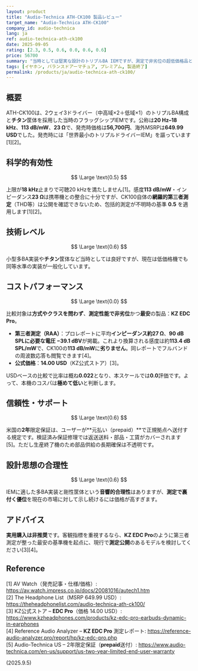 ```yaml
---
layout: product
title: "Audio-Technica ATH-CK100 製品レビュー"
target_name: "Audio-Technica ATH-CK100"
company_id: audio-technica
lang: ja
ref: audio-technica-ath-ck100
date: 2025-09-05
rating: [2.3, 0.5, 0.6, 0.0, 0.6, 0.6]
price: 56700
summary: "当時としては堅実な設計のトリプルBA IEMですが、測定で非劣位の超低価格品と比べるとコストパフォーマンスは極めて低いです。"
tags: [イヤホン, バランスドアーマチュア, プレミアム, 製造終了]
permalink: /products/ja/audio-technica-ath-ck100/
---
```


## 概要

ATH-CK100は、2ウェイ3ドライバー（中高域×2＋低域×1）のトリプルBA構成と**チタン**筐体を採用した当時のフラッグシップIEMです。公称は**20 Hz–18 kHz**、**113 dB/mW**、**23 Ω**で、発売時価格は**56,700円**、海外MSRPは**649.99 USD**でした。発売時には「世界最小のトリプルドライバーIEM」を謳っています[1][2]。

## 科学的有効性

$$ \Large \text{0.5} $$

上限が**18 kHz**止まりで可聴20 kHzを満たしません[1]。感度**113 dB/mW**・インピーダンス**23 Ω**は携帯機との整合に十分ですが、CK100自体の**網羅的第三者測定**（THD等）は公開を確認できないため、包括的測定が不明時の基準 **0.5** を適用します[1][2]。

## 技術レベル

$$ \Large \text{0.6} $$

小型多BA実装や**チタン**筐体など当時としては良好ですが、現在は低価格機でも同等水準の実装が一般化しています。

## コストパフォーマンス

$$ \Large \text{0.0} $$

比較対象は**方式やクラスを問わず**、**測定性能で非劣位**かつ**最安**の製品：**KZ EDC Pro**。  
- **第三者測定（RAA）**：プロレポートに平均**インピーダンス約27 Ω**、**90 dB SPLに必要な電圧 −39.1 dBV**が掲載。これより換算される感度は約**113.4 dB SPL/mW**で、CK100の**113 dB/mW**に**劣りません**。同レポートでフルバンドの周波数応答も閲覧できます[4]。  
- **公式価格**：**14.00 USD**（KZ公式ストア）[3]。

USDベースの比較で比率は概ね**0.022**となり、本スケールでは**0.0**評価です。よって、本機のコスパは**極めて低い**と判断します。

## 信頼性・サポート

$$ \Large \text{0.6} $$

米国の**2年**限定保証は、ユーザーが**元払い（prepaid）**で正規拠点へ送付する規定です。検証済み保証修理では返送送料・部品・工賃がカバーされます[5]。ただし生産終了機のため部品供給の長期確保は不透明です。

## 設計思想の合理性

$$ \Large \text{0.6} $$

IEMに適した多BA実装と剛性筐体という**音響的合理性**はありますが、**測定で裏付く優位**を現在の市場に対して示し続けるには価格が高すぎます。

## アドバイス

**実用購入は非推奨**です。客観指標を重視するなら、**KZ EDC Pro**のように第三者測定が整った最安の基準機を起点に、現行で**測定公開**のあるモデルを検討してください[3][4]。

## Reference

[1] AV Watch（発売記事・仕様/価格）: https://av.watch.impress.co.jp/docs/20081016/autech1.htm  
[2] The Headphone List（MSRP 649.99 USD）: https://theheadphonelist.com/audio-technica-ath-ck100/  
[3] KZ公式ストア – **EDC Pro**（価格 14.00 USD）: https://www.kzheadphones.com/products/kz-edc-pro-earbuds-dynamic-in-earphones  
[4] Reference Audio Analyzer – **KZ EDC Pro** 測定レポート: https://reference-audio-analyzer.pro/report/hp/kz-edc-pro.php  
[5] Audio-Technica US – 2年限定保証（**prepaid**送付）: https://www.audio-technica.com/en-us/support/us-two-year-limited-end-user-warranty


(2025.9.5)